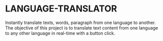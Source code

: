 # LANGUAGE-TRANSLATOR
Instantly translate texts, words, paragraph from one language to another. The objective of this project is to translate text content from one language to any other language in real-time with a button click.
